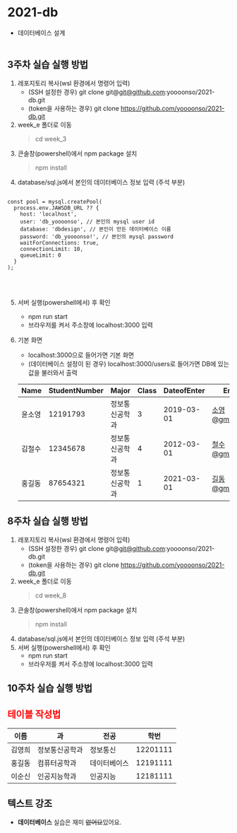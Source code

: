 # 2021-db
- 데이터베이스 설계
<br><br>

## 3주차 실습 실행 방법
1. 레포지토리 복사(wsl 환경에서 명령어 입력)
    - (SSH 설정한 경우) git clone git@git@github.com:yoooonso/2021-db.git
    - (token을 사용하는 경우) git clone https://github.com/yoooonso/2021-db.git
2. week_e 폴더로 이동
    > cd week_3
3. 큰솔창(powershell)에서 npm package 설치
    > npm install
4. database/sql.js에서 본인의 데이터베이스 정보 입력 (주석 부분)
<pre>
<code>
const pool = mysql.createPool(
  process.env.JAWSDB_URL ?? {
    host: 'localhost',
    user: 'db_yoooonso', // 본인의 mysql user id
    database: 'dbdesign', // 본인이 만든 데이터베이스 이름
    password: 'db_yoooonso!', // 본인의 mysql password
    waitForConnections: true,
    connectionLimit: 10,
    queueLimit: 0
  }
);
</code>
</pre>
<br>

5. 서버 실행(powershell에서) 후 확인
    - npm run start
    - 브라우저를 켜서 주소창에 localhost:3000 입력
6. 기본 화면 
    - localhost:3000으로 들어가면 기본 화면
    - (데이터베이스 설정이 된 경우) localhost:3000/users로 들어가면 DB에 있는 값을 불러와서 출력

    Name|StudentNumber|Major|Class|DateofEnter|Email
    ---|---|---|---|---|---|
    윤소영|12191793|정보통신공학과|3|2019-03-01|소영@gmail.com
    김철수|12345678|정보통신공학과|4|2012-03-01|철수@gmail.com
    홍길동|87654321|정보통신공학과|1|2021-03-01|길동@gmail.com
    

## 8주차 실습 실행 방법
1. 레포지토리 복사(wsl 환경에서 명령어 입력)
    - (SSH 설정한 경우) git clone git@git@github.com:yoooonso/2021-db.git
    - (token을 사용하는 경우) git clone https://github.com/yoooonso/2021-db.git
2. week_e 폴더로 이동
    > cd week_8
3. 큰솔창(powershell)에서 npm package 설치
    > npm install
4. database/sql.js에서 본인의 데이터베이스 정보 입력 (주석 부분)
5. 서버 실행(powershell에서) 후 확인
    - npm run start
    - 브라우저를 켜서 주소창에 localhost:3000 입력

## 10주차 실습 실행 방법



## <span style="color:red">테이블 작성법</span>

이름|과|전공|학번
---|---|---|---|
김영희|정보통신공학과|정보통신|12201111|
홍길동|컴퓨터공학과|데이터베이스|12191111
이순신|인공지능학과|인공지능|12181111

## 텍스트 강조

- **데이터베이스** 실습은 재미 ~~없어요~~있어요.